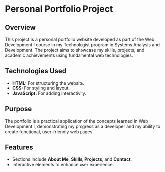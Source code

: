# Personal Portfolio Project

## Overview
This project is a personal portfolio website developed as part of the Web Development I course in my Technologist program in Systems Analysis and Development. The project aims to showcase my skills, projects, and academic achievements using fundamental web technologies.

## Technologies Used
- **HTML:** For structuring the website.
- **CSS:** For styling and layout.
- **JavaScript:** For adding interactivity.

## Purpose
The portfolio is a practical application of the concepts learned in Web Development I, demonstrating my progress as a developer and my ability to create functional, user-friendly web pages.

## Features
- Sections include **About Me**, **Skills**, **Projects**, and **Contact**.
- Interactive elements to enhance user experience.
